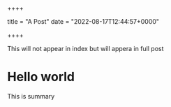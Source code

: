 ++++

title = "A Post"
date = "2022-08-17T12:44:57+0000"

++++

This will not appear in index but will appera in full post

# Hello world

This is summary

